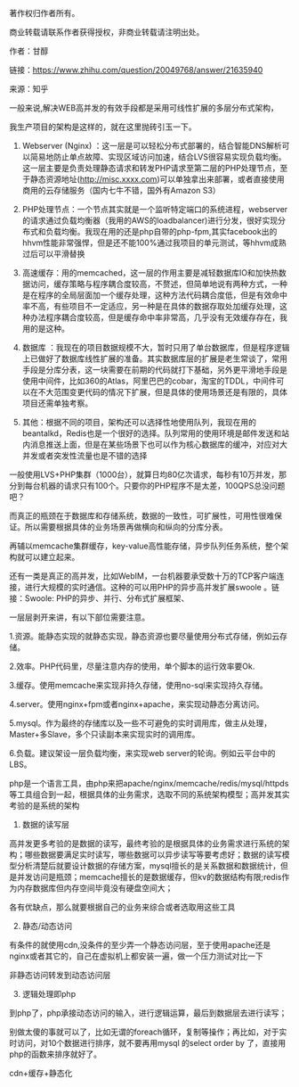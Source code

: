 著作权归作者所有。

商业转载请联系作者获得授权，非商业转载请注明出处。

作者：甘醇

链接：https://www.zhihu.com/question/20049768/answer/21635940

来源：知乎



一般来说,解决WEB高并发的有效手段都是采用可线性扩展的多层分布式架构，

我生产项目的架构是这样的，就在这里抛砖引玉一下。

1. Webserver (Nginx) ：这一层是可以轻松分布式部署的，结合智能DNS解析可以简易地防止单点故障、实现区域访问加速，结合LVS很容易实现负载均衡。这一层主要是负责处理静态请求和转发PHP请求至第二层的PHP处理节点，至于静态资源地址(http://misc.xxxx.com)可以单独拿出来部署，或者直接使用商用的云存储服务（国内七牛不错，国外有Amazon S3）

1. PHP处理节点：一个节点其实就是一个监听特定端口的系统进程，webserver的请求通过负载均衡器（我用的AWS的loadbalancer)进行分发，很好实现分布式和负载均衡。我现在用的还是php自带的php-fpm,其实facebook出的hhvm性能非常强悍，但是还不能100%通过我项目的单元测试，等hhvm成熟过后可以平滑替换

1. 高速缓存：用的memcached，这一层的作用主要是减轻数据库IO和加快热数据访问，缓存策略与程序耦合度较高，不赘述，但简单地说有两种方式，一种是在程序的全局层面加一个缓存处理，这种方法代码耦合度低，但是有效命中率不高，有些项目不一定适应，另一种是在具体的数据存取处加缓存处理，这种办法程序耦合度较高，但是缓存命中率非常高，几乎没有无效缓存存在，我用的是这种。

1. 数据库 ：我现在的项目数据规模不大，暂时只用了单台数据库，但是程序逻辑上已做好了数据库线性扩展的准备。其实数据库层的扩展是老生常谈了，常用手段是分库分表，这一块需要在前期的代码就打下基础，另外更平滑地手段是使用中间件，比如360的Atlas，阿里巴巴的cobar，淘宝的TDDL，中间件可以在不大范围变更代码的情况下扩展，但是具体的使用场景还是有限的，具体项目还需单独考察。

1. 其他：根据不同的项目，架构还可以选择性地使用队列，我现在用的beantalkd，Redis也是一个很好的选择。队列常用的使用环境是邮件发送和站内消息推送上面，但是在某些场景下也可以作为核心数据库的缓冲，对应对大并发或者突发性流量也是不错的选择









一般使用LVS+PHP集群（1000台），就算日均80亿次请求，每秒有10万并发，那分到每台机器的请求只有100个。只要你的PHP程序不是太差，100QPS总没问题吧？



而真正的瓶颈在于数据库和存储系统，数据的一致性，可扩展性，可用性很难保证。所以需要根据具体的业务场景再做横向和纵向的分库分表。



再辅以memcache集群缓存，key-value高性能存储，异步队列任务系统，整个架构就可以建立起来。



还有一类是真正的高并发，比如WebIM，一台机器要承受数十万的TCP客户端连接，进行大规模的实时通信。这种的可以用PHP的异步高并发扩展swoole 。链接：Swoole: PHP的异步、并行、分布式扩展框架、







一层层剥开来讲，有以下部位需要注意。

1.资源。能静态实现的就静态实现，静态资源也要尽量使用分布式存储，例如云存储。

2.效率。PHP代码里，尽量注意内存的使用，单个脚本的运行效率要Ok.

3.缓存。使用memcache来实现非持久存储，使用no-sql来实现持久存储。

4.server。使用nginx+fpm或者nginx+apache，来实现动静态分离访问。

5.mysql。作为最终的存储库以及一些不可避免的实时调用库，做主从处理，Master+多Slave，多个只读副本来实现实时的调用库。

6.负载。建议架设一层负载均衡，来实现web server的轮询。例如云平台中的LBS。











php是一个语言工具，由php来把apache/nginx/memcache/redis/mysql/httpds等工具组合到一起，根据具体的业务需求，选取不同的系统架构模型；高并发其实考验的是系统的架构

1. 数据的读写层

高并发更多考验的是数据的读写，最终考验的是根据具体的业务需求进行系统的架构；哪些数据要满足实时读写，哪些数据可以异步读写等要考虑好；数据的读写模型分析清楚后就要设计数据的存储方案，mysql擅长的是关系数据和数据统计，但是并发访问是瓶颈；memcache擅长的是数据缓存，但kv的数据结构有限;redis作为内存数据库但内存空间毕竟没有硬盘空间大；

各有优缺点，那么就要根据自己的业务来综合或者选取用这些工具

2. 静态/动态访问

有条件的就使用cdn,没条件的至少弄一个静态访问层，至于使用apache还是nginx或者其它的，自己在虚拟机上都安装一遍，做一个压力测试对比一下

非静态访问转发到动态访问层

3. 逻辑处理即php

到php了，php承接动态访问的输入，进行逻辑运算，最后到数据层去进行读写；

别做太傻的事就可以了，比如无谓的foreach循环，复制等操作；再比如，对于实时访问，对10个数据进行排序，就不要再用mysql 的select order by 了，直接用php的函数来排序就好了。





cdn+缓存+静态化



